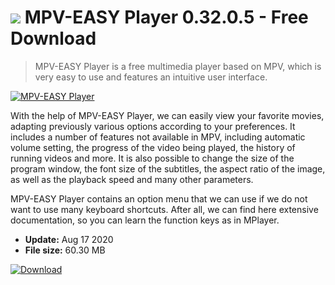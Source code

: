 # ![](https://cdn.softexe.net/static/icon/1/mpv-easy-player-8526.png) MPV-EASY Player 0.32.0.5 - Free Download

> MPV-EASY Player is a free multimedia player based on MPV, which is very easy to use and features an intuitive user interface.

[![MPV-EASY Player](https://gallery.dpcdn.pl/imgc/Tools/83636/g_-_420x350_1.5_-_x6292af25-3e48-46a3-bd92-4d56d28896dd.jpg)](https://softexe.net/win/multimedia/audio-video-players/mpv-easy-player:hebf.html)

With the help of MPV-EASY Player, we can easily view your favorite movies, adapting previously various options according to your preferences. It includes a number of features not available in MPV, including automatic volume setting, the progress of the video being played, the history of running videos and more. It is also possible to change the size of the program window, the font size of the subtitles, the aspect ratio of the image, as well as the playback speed and many other parameters.
 
 MPV-EASY Player contains an option menu that we can use if we do not want to use many keyboard shortcuts. After all, we can find here extensive documentation, so you can learn the function keys as in MPlayer.


- **Update:** Aug 17 2020
- **File size:** 60.30 MB

[![Download](https://cdn.softexe.net/static/img/download.png)](https://softexe.net/win/multimedia/audio-video-players/mpv-easy-player:hebf.html)

